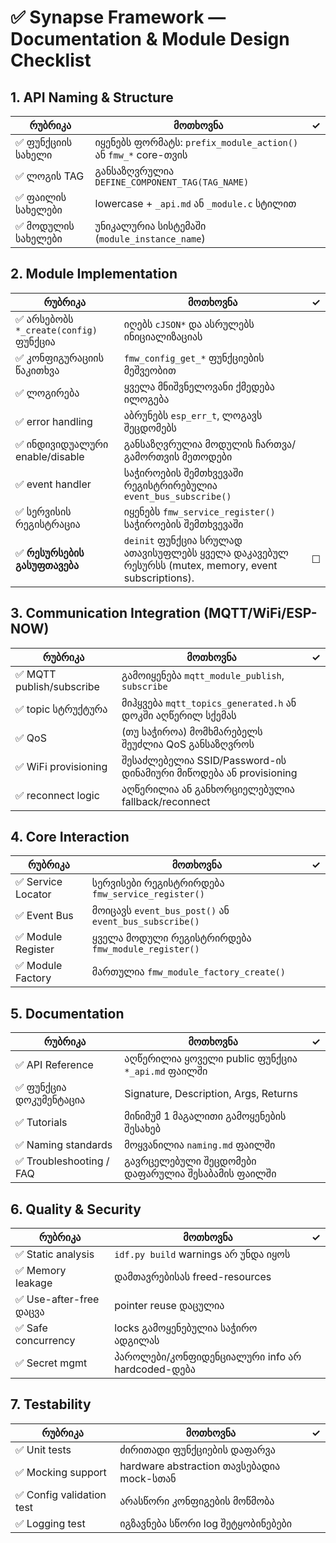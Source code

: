 # ✅ Synapse Framework — Documentation & Module Design Checklist

## 1. API Naming & Structure

| რუბრიკა | მოთხოვნა | ✓ |
|--------|----------|----|
| ✅ ფუნქციის სახელი | იყენებს ფორმატს: `prefix_module_action()` ან `fmw_*` core-თვის |   |
| ✅ ლოგის TAG | განსაზღვრულია `DEFINE_COMPONENT_TAG(TAG_NAME)` |   |
| ✅ ფაილის სახელები | lowercase + `_api.md` ან `_module.c` სტილით |   |
| ✅ მოდულის სახელები | უნიკალურია სისტემაში (`module_instance_name`) |   |

## 2. Module Implementation

| რუბრიკა | მოთხოვნა | ✓ |
|--------|----------|----|
| ✅ არსებობს `*_create(config)` ფუნქცია | იღებს `cJSON*` და ასრულებს ინიციალიზაციას |   |
| ✅ კონფიგურაციის წაკითხვა | `fmw_config_get_*` ფუნქციების მეშვეობით |   |
| ✅ ლოგირება | ყველა მნიშვნელოვანი ქმედება ილოგება |   |
| ✅ error handling | აბრუნებს `esp_err_t`, ლოგავს შეცდომებს |   |
| ✅ ინდივიდუალური enable/disable | განსაზღვრულია მოდულის ჩართვა/გამორთვის მეთოდები |   |
| ✅ event handler | საჭიროების შემთხვევაში რეგისტრირებულია `event_bus_subscribe()` |   |
| ✅ სერვისის რეგისტრაცია | იყენებს `fmw_service_register()` საჭიროების შემთხვევაში |   |
| ✅ **რესურსების გასუფთავება** | `deinit` ფუნქცია სრულად ათავისუფლებს ყველა დაკავებულ რესურსს (mutex, memory, event subscriptions). | ☐ |

## 3. Communication Integration (MQTT/WiFi/ESP-NOW)

| რუბრიკა | მოთხოვნა | ✓ |
|--------|----------|----|
| ✅ MQTT publish/subscribe | გამოიყენება `mqtt_module_publish`, `subscribe` |   |
| ✅ topic სტრუქტურა | მიჰყვება `mqtt_topics_generated.h` ან დოკში აღწერილ სქემას |   |
| ✅ QoS | (თუ საჭიროა) მომხმარებელს შეუძლია QoS განსაზღვროს |   |
| ✅ WiFi provisioning | შესაძლებელია SSID/Password-ის დინამიური მიწოდება ან provisioning |   |
| ✅ reconnect logic | აღწერილია ან განხორციელებულია fallback/reconnect |   |

## 4. Core Interaction

| რუბრიკა | მოთხოვნა | ✓ |
|--------|----------|----|
| ✅ Service Locator | სერვისები რეგისტრირდება `fmw_service_register()` |   |
| ✅ Event Bus | მოიცავს `event_bus_post()` ან `event_bus_subscribe()` |   |
| ✅ Module Register | ყველა მოდული რეგისტრირდება `fmw_module_register()` |   |
| ✅ Module Factory | მართულია `fmw_module_factory_create()` |   |

## 5. Documentation

| რუბრიკა | მოთხოვნა | ✓ |
|--------|----------|----|
| ✅ API Reference | აღწერილია ყოველი public ფუნქცია `*_api.md` ფაილში |   |
| ✅ ფუნქცია დოკუმენტაცია | Signature, Description, Args, Returns |   |
| ✅ Tutorials | მინიმუმ 1 მაგალითი გამოყენების შესახებ |   |
| ✅ Naming standards | მოყვანილია `naming.md` ფაილში |   |
| ✅ Troubleshooting / FAQ | გავრცელებული შეცდომები დაფარულია შესაბამის ფაილში |   |

## 6. Quality & Security

| რუბრიკა | მოთხოვნა | ✓ |
|--------|----------|----|
| ✅ Static analysis | `idf.py build` warnings არ უნდა იყოს |   |
| ✅ Memory leakage | დამთავრებისას freed-resources |   |
| ✅ Use-after-free დაცვა | pointer reuse დაცულია |   |
| ✅ Safe concurrency | locks გამოყენებულია საჭირო ადგილას |   |
| ✅ Secret mgmt | პაროლები/კონფიდენციალური info არ hardcoded-დება |   |

## 7. Testability

| რუბრიკა | მოთხოვნა | ✓ |
|--------|----------|----|
| ✅ Unit tests | ძირითადი ფუნქციების დაფარვა |   |
| ✅ Mocking support | hardware abstraction თავსებადია mock-სთან |   |
| ✅ Config validation test | არასწორი კონფიგების მოწმობა |   |
| ✅ Logging test | იგზავნება სწორი log შეტყობინებები |   |
